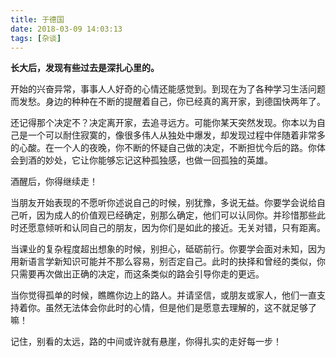```yaml
---
title: 于德国
date: 2018-03-09 14:03:13
tags: [杂谈]
---
```


**长大后，发现有些过去是深扎心里的。**

开始的兴奋异常，事事人人好奇的心情还能感觉到。到现在为了各种学习生活问题而发愁。身边的种种在不断的提醒着自己，你已经真的离开家，到德国快两年了。

还记得那个决定不？决定离开家，去追寻远方。可能你某天突然发现。你本以为自己是一个可以耐住寂寞的，像很多伟人从独处中爆发，却发现过程中伴随着非常多的心酸。在一个人的夜晚，你不断的怀疑自己做的决定，不断担忧今后的路。你体会到酒的妙处，它让你能够忘记这种孤独感，也做一回孤独的英雄。

酒醒后，你得继续走！

当朋友开始表现的不愿听你述说自己的时候，别犹豫，多说无益。你要学会说给自己听，因为成人的价值观已经确定，别那么确定，他们可以认同你。并珍惜那些此时还愿意倾听和认同自己的朋友，因为你们是如此的接近。无关对错，只有距离。

当课业的复杂程度超出想象的时候，别担心，砥砺前行。你要学会面对未知，因为用新语言学新知识可能并不那么容易，别否定自己。此时的抉择和曾经的类似，你只需要再次做出正确的决定，而这条类似的路会引导你走的更远。

当你觉得孤单的时候，瞧瞧你边上的路人。并请坚信，或朋友或家人，他们一直支持着你。虽然无法体会你此时的心情，但是他们是愿意去理解的，这不就足够了嘛！

记住，别看的太远，路的中间或许就有悬崖，你得扎实的走好每一步！
